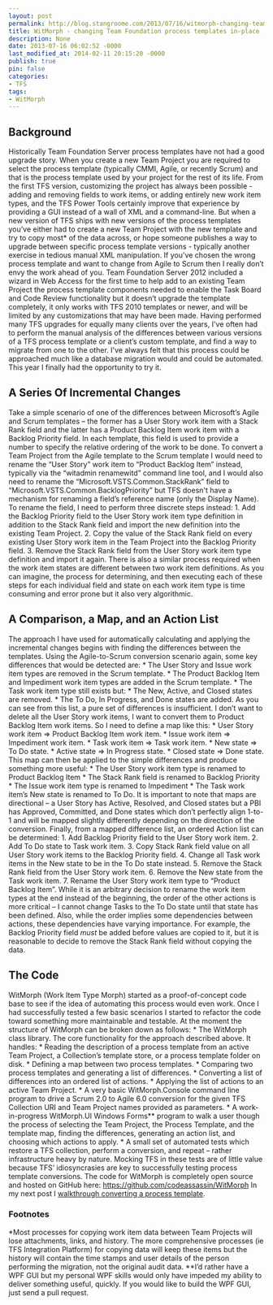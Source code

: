 ```yaml
---
layout: post
permalink: http://blog.stangroome.com/2013/07/16/witmorph-changing-team-foundation-process-templates-in-place/
title: WitMorph - changing Team Foundation process templates in-place
description: None
date: 2013-07-16 06:02:52 -0000
last_modified_at: 2014-02-11 20:15:20 -0000
publish: true
pin: false
categories:
- TFS
tags:
- WitMorph
---
```

## Background

Historically Team Foundation Server process templates have not had a good upgrade story. When you create a new Team Project you are required to select the process template (typically CMMI, Agile, or recently Scrum) and that is the process template used by your project for the rest of its life. From the first TFS version, customizing the project has always been possible - adding and removing fields to work items, or adding entirely new work item types, and the TFS Power Tools certainly improve that experience by providing a GUI instead of a wall of XML and a command-line. But when a new version of TFS ships with new versions of the process templates you’ve either had to create a new Team Project with the new template and try to copy most* of the data across, or hope someone publishes a way to upgrade between specific process template versions - typically another exercise in tedious manual XML manipulation. If you've chosen the wrong process template and want to change from Agile to Scrum then I really don’t envy the work ahead of you. Team Foundation Server 2012 included a wizard in Web Access for the first time to help add to an existing Team Project the process template components needed to enable the Task Board and Code Review functionality but it doesn’t upgrade the template completely, it only works with TFS 2010 templates or newer, and will be limited by any customizations that may have been made. Having performed many TFS upgrades for equally many clients over the years, I've often had to perform the manual analysis of the differences between various versions of a TFS process template or a client’s custom template, and find a way to migrate from one to the other. I've always felt that this process could be approached much like a database migration would and could be automated. This year I finally had the opportunity to try it.

## A Series Of Incremental Changes

Take a simple scenario of one of the differences between Microsoft’s Agile and Scrum templates – the former has a User Story work item with a Stack Rank field and the latter has a Product Backlog Item work item with a Backlog Priority field. In each template, this field is used to provide a number to specify the relative ordering of the work to be done. To convert a Team Project from the Agile template to the Scrum template I would need to rename the “User Story” work item to “Product Backlog Item” instead, typically via the “witadmin renamewitd” command line tool, and I would also need to rename the “Microsoft.VSTS.Common.StackRank” field to “Microsoft.VSTS.Common.BacklogPriority” but TFS doesn't have a mechanism for renaming a field’s reference name (only the Display Name). To rename the field, I need to perform three discrete steps instead:
    1. Add the Backlog Priority field to the User Story work item type definition in addition to the Stack Rank field and import the new definition into the existing Team Project.
    2. Copy the value of the Stack Rank field on every existing User Story work item in the Team Project into the Backlog Priority field.
    3. Remove the Stack Rank field from the User Story work item type definition and import it again.
There is also a similar process required when the work item states are different between two work item definitions. As you can imagine, the process for determining, and then executing each of these steps for each individual field and state on each work item type is time consuming and error prone but it also very algorithmic.

## A Comparison, a Map, and an Action List

The approach I have used for automatically calculating and applying the incremental changes begins with finding the differences between the templates. Using the Agile-to-Scrum conversion scenario again, some key differences that would be detected are:
    * The User Story and Issue work item types are removed in the Scrum template.
    * The Product Backlog Item and Impediment work item types are added in the Scrum template.
    * The Task work item type still exists but:
      * The New, Active, and Closed states are removed.
      * The To Do, In Progress, and Done states are added.
As you can see from this list, a pure set of differences is insufficient. I don’t want to delete all the User Story work items, I want to convert them to Product Backlog Item work items. So I need to define a map like this:
    * User Story work item => Product Backlog Item work item.
    * Issue work item => Impediment work item.
    * Task work item => Task work item.
      * New state => To Do state.
      * Active state => In Progress state.
      * Closed state => Done state.
This map can then be applied to the simple differences and produce something more useful:
    * The User Story work item type is renamed to Product Backlog Item
      * The Stack Rank field is renamed to Backlog Priority
    * The Issue work item type is renamed to Impediment
    * The Task work item’s New state is renamed to To Do.
It is important to note that maps are directional – a User Story has Active, Resolved, and Closed states but a PBI has Approved, Committed, and Done states which don’t perfectly align 1-to-1 and will be mapped slightly differently depending on the direction of the conversion. Finally, from a mapped difference list, an ordered Action list can be determined:
    1. Add Backlog Priority field to the User Story work item.
    2. Add To Do state to Task work item.
    3. Copy Stack Rank field value on all User Story work items to the Backlog Priority field.
    4. Change all Task work items in the New state to be in the To Do state instead.
    5. Remove the Stack Rank field from the User Story work item.
    6. Remove the New state from the Task work item.
    7. Rename the User Story work item type to “Product Backlog Item”.
While it is an arbitrary decision to rename the work item types at the end instead of the beginning, the order of the other actions is more critical – I cannot change Tasks to the To Do state until that state has been defined. Also, while the order implies some dependencies between actions, these dependencies have varying importance. For example, the Backlog Priority field *must* be added before values are copied to it, but it is reasonable to decide to remove the Stack Rank field without copying the data.

## The Code

WitMorph (Work Item Type Morph) started as a proof-of-concept code base to see if the idea of automating this process would even work. Once I had successfully tested a few basic scenarios I started to refactor the code toward something more maintainable and testable. At the moment the structure of WitMorph can be broken down as follows:
    * The WitMorph class library. The core functionality for the approach described above. It handles:
      * Reading the description of a process template from an active Team Project, a Collection’s template store, or a process template folder on disk.
      * Defining a map between two process templates.
      * Comparing two process templates and generating a list of differences.
      * Converting a list of differences into an ordered list of actions.
      * Applying the list of actions to an active Team Project.
    * A very basic WitMorph.Console command line program to drive a Scrum 2.0 to Agile 6.0 conversion for the given TFS Collection URI and Team Project names provided as parameters.
    * A work-in-progress WitMorph.UI Windows Forms** program to walk a user though the process of selecting the Team Project, the Process Template, and the template map, finding the differences, generating an action list, and choosing which actions to apply.
    * A small set of automated tests which restore a TFS collection, perform a conversion, and repeat – rather infrastructure heavy by nature. Mocking TFS in these tests are of little value because TFS’ idiosyncrasies are key to successfully testing process template conversions.
The code for WitMorph is completely open source and hosted on GitHub here: <https://github.com/codeassassin/WitMorph> In my next post I [walkthrough converting a process template](http://blog.stangroome.com/2013/07/16/witmorph-walkthrough/ "WitMorph – Walkthrough a Conversion").

### Footnotes

*Most processes for copying work item data between Team Projects will lose attachments, links, and history. The more comprehensive processes (ie TFS Integration Platform) for copying data will keep these items but the history will contain the time stamps and user details of the person performing the migration, not the original audit data. **I’d rather have a WPF GUI but my personal WPF skills would only have impeded my ability to deliver something useful, quickly. If you would like to build the WPF GUI, just send a pull request.

